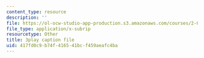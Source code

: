 ```yaml
---
content_type: resource
description: ''
file: https://ol-ocw-studio-app-production.s3.amazonaws.com/courses/2-003sc-engineering-dynamics-fall-2011/417fd0c9b74f416541bcf459aeafc4ba_wzEqF_UQkks.srt
file_type: application/x-subrip
resourcetype: Other
title: 3play caption file
uid: 417fd0c9-b74f-4165-41bc-f459aeafc4ba
---
```

